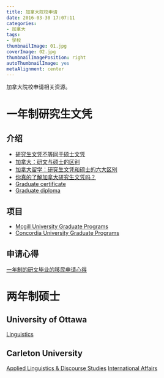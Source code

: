 ```yaml
---
title: 加拿大院校申请
date: 2016-03-30 17:07:11
categories:
- 加拿大
tags:
- 学校
thumbnailImage: 01.jpg
coverImage: 02.jpg
thumbnailImagePosition: right
autoThumbnailImage: yes
metaAlignment: center
---
```

加拿大院校申请相关资源。
<!-- more -->
# 一年制研究生文凭
## 介绍
+ [研究生文凭不等同于硕士文凭](http://college.zhan.com/raider/29118.html)
+ [加拿大：研文与硕士的区别](http://old.jjl.cn/xiamen/jctj/567318.shtml)
+ [加拿大留学：研究生文凭和硕士的六大区别](http://learning.sohu.com/20150428/n411992584.shtml)
+ [你真的了解加拿大研究生文凭吗？](https://www.douban.com/group/topic/79543443/)
+ [Graduate certificate](https://en.wikipedia.org/wiki/Graduate_certificate#Canada)
+ [Graduate diploma](https://en.wikipedia.org/wiki/Graduate_diploma)

## 项目
+ [Mcgill University Graduate Programs](https://www.mcgill.ca/continuingstudies/programs-and-courses)
+ [Concordia University Graduate Programs](http://www.concordia.ca/academics/graduate.html)

## 申请心得
[一年制的研文毕业的移民申请心得](http://tieba.baidu.com/p/2815275150)

# 两年制硕士
## University of Ottawa
[Linguistics](http://www.uottawa.ca/graduate-studies/future-students/programs/linguistics)
## Carleton University
[Applied Linguistics & Discourse Studies](http://carleton.ca/slals/graduate/)
[International Affairs](https://graduate.carleton.ca/programs/international-affairs-masters/)